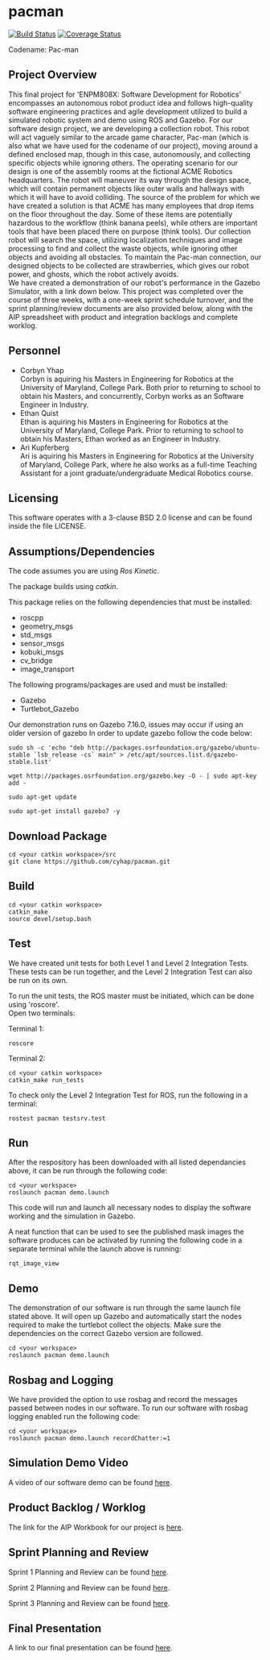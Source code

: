 # pacman
[![Build Status](https://travis-ci.org/cyhap/pacman.svg?branch=master)](https://travis-ci.org/cyhap/pacman)
[![Coverage Status](https://coveralls.io/repos/github/cyhap/pacman/badge.svg?branch=master)](https://coveralls.io/github/cyhap/pacman?branch=master)

Codename: Pac-man

## Project Overview
This final project for 'ENPM808X: Software Development for Robotics' encompasses an autonomous robot product idea and follows high-quality software engineering practices and agile development utilized to build a simulated robotic system and demo using ROS and Gazebo. For our software design project, we are developing a collection robot. This robot will act vaguely similar to the arcade game character, Pac-man (which is also what we have used for the codename of our project), moving around a defined enclosed map, though in this case, autonomously, and collecting specific objects while ignoring others. The operating scenario for our design is one of the assembly rooms at the fictional ACME Robotics headquarters. The robot will maneuver its way through the design space, which will contain permanent objects like outer walls and hallways with which it will have to avoid colliding. The source of the problem for which we have created a solution is that ACME has many employees that drop items on the floor throughout the day. Some of these items are potentially hazardous to the workflow (think banana peels), while others are important tools that have been placed there on purpose (think tools). Our collection robot will search the space, utilizing localization techniques and image processing to find and collect the waste objects, while ignoring other objects and avoiding all obstacles. To maintain the Pac-man connection, our designed objects to be collected are strawberries, which gives our robot power, and ghosts, which the robot actively avoids.</br>
We have created a demonstration of our robot's performance in the Gazebo Simulator, with a link down below. This project was completed over the course of three weeks, with a one-week sprint schedule turnover, and the sprint planning/review documents are also provided below, along with the AIP spreadsheet with product and integration backlogs and complete worklog.

## Personnel
* Corbyn Yhap</br> Corbyn is aquiring his Masters in Engineering for Robotics at the University of Maryland, College Park. Both prior to returning to school to obtain his Masters, and concurrently, Corbyn works as an Software Engineer in Industry.
* Ethan Quist</br> Ethan is aquiring his Masters in Engineering for Robotics at the University of Maryland, College Park. Prior to returning to school to obtain his Masters, Ethan worked as an Engineer in Industry.
* Ari Kupferberg</br> Ari is aquiring his Masters in Engineering for Robotics at the University of Maryland, College Park, where he also works as a full-time Teaching Assistant for a joint graduate/undergraduate Medical Robotics course. 

## Licensing
This software operates with a 3-clause BSD 2.0 license and can be found inside the file LICENSE.

## Assumptions/Dependencies
The code assumes you are using *Ros Kinetic*.

The package builds using *catkin*.

This package relies on the following dependencies that must be installed:
* roscpp
* geometry_msgs
* std_msgs
* sensor_msgs
* kobuki_msgs
* cv_bridge
* image_transport

The following programs/packages are used and must be installed:
* Gazebo
* Turtlebot_Gazebo

Our demonstration runs on Gazebo 7.16.0, issues may occur if using an older version of gazebo
In order to update gazebo follow the code below:
```
sudo sh -c 'echo "deb http://packages.osrfoundation.org/gazebo/ubuntu-stable `lsb_release -cs` main" > /etc/apt/sources.list.d/gazebo-stable.list'

wget http://packages.osrfoundation.org/gazebo.key -O - | sudo apt-key add -

sudo apt-get update

sudo apt-get install gazebo7 -y
```


## Download Package
```
cd <your catkin workspace>/src
git clone https://github.com/cyhap/pacman.git
```

## Build
```
cd <your catkin workspace>
catkin_make
source devel/setup.bash
```

## Test
We have created unit tests for both Level 1 and Level 2 Integration Tests. These tests can be run together, and the Level 2 Integration Test can also be run on its own.

To run the unit tests, the ROS master must be initiated, which can be done using 'roscore'.</br>
Open two terminals:

Terminal 1:
```
roscore
```
Terminal 2:
```
cd <your catkin workspace>
catkin_make run_tests
```

To check only the Level 2 Integration Test for ROS, run the following in a terminal:
```
rostest pacman testsrv.test
```

## Run 
After the respository has been downloaded with all listed dependancies above, it can be run through the following code:
```
cd <your workspace>
roslaunch pacman demo.launch
```
This code will run and launch all necessary nodes to display the software working and the simulation in Gazebo.

A neat function that can be used to see the published mask images the software produces can be activated by running the following code in a separate terminal while the launch above is running:
```
rqt_image_view
```


## Demo
The demonstration of our software is run through the same launch file stated above. It will open up Gazebo and automatically start the nodes required to make the turtlebot collect the objects. Make sure the dependencies on the correct Gazebo version are followed.
```
cd <your workspace>
roslaunch pacman demo.launch
```

## Rosbag and Logging
We have provided the option to use rosbag and record the messages passed between nodes in our software. To run our software with rosbag  logging enabled run the following code:
```
cd <your workspace>
roslaunch pacman demo.launch recordChatter:=1
```

## Simulation Demo Video
A video of our software demo can be found [here](https://drive.google.com/file/d/1BmlBf0pP5Lmpbd15uag93hTwoebfn4Qc/view?usp=sharing).

## Product Backlog / Worklog
The link for the AIP Workbook for our project is [here](https://drive.google.com/file/d/1Yul22CLmPJAjaOQzCEN-TskSz7LMM9vA/view?usp=sharing).

## Sprint Planning and Review
Sprint 1 Planning and Review can be found [here](https://docs.google.com/document/d/1PFSHEmctJcphnvS_sIFLBwKtJKjMI6X8Y2TYh6Sgb3E/edit?usp=sharing).

Sprint 2 Planning and Review can be found [here](https://docs.google.com/document/d/1PW3oNJy1oSttl2ZZlZhgE-w6Ei8aKcm3vlHW0Bm25Wg/edit?usp=sharing).

Sprint 3 Planning and Review can be found [here](https://docs.google.com/document/d/1YeXOjUnyZIUHrRWdbr8HYcAxKHh3Rp9Pjmb5Gm5eai4/edit?usp=sharing).

## Final Presentation
A link to our final presentation can be found [here](https://docs.google.com/presentation/d/1-ndrX1u3dt5uddjnWisbmw2-8t7fMI8LAkdIyzekoBo/edit?usp=sharing).
